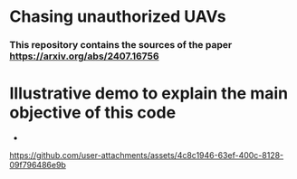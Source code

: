 # Chasing unauthorized UAVs
### This repository contains the sources of the paper https://arxiv.org/abs/2407.16756




# Illustrative demo to explain the main objective of this code

- 
https://github.com/user-attachments/assets/4c8c1946-63ef-400c-8128-09f796486e9b

